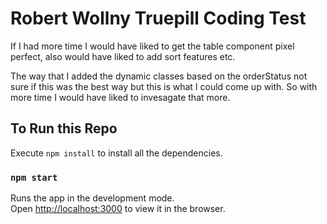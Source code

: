 # Robert Wollny Truepill Coding Test

If I had more time I would have liked to get the table component pixel perfect, also would have liked to add sort features etc.

The way that I added the dynamic classes based on the orderStatus not sure if this was the best way but this is what I could come up with. So with more time I would have liked to invesagate that more.

## To Run this Repo

Execute `npm install` to install all the dependencies.

### `npm start`

Runs the app in the development mode.<br>
Open [http://localhost:3000](http://localhost:3000) to view it in the browser.
